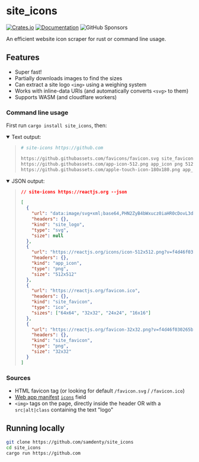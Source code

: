 # site_icons

[![Crates.io](https://img.shields.io/crates/v/site_icons.svg)](https://crates.io/crates/site_icons)
[![Documentation](https://docs.rs/site_icons/badge.svg)](https://docs.rs/site_icons/)
![GitHub Sponsors](https://img.shields.io/github/sponsors/samdenty?style=social)

An efficient website icon scraper for rust or command line usage.

## Features

- Super fast!
- Partially downloads images to find the sizes
- Can extract a site logo `<img>` using a weighing system
- Works with inline-data URIs (and automatically converts `<svg>` to them)
- Supports WASM (and cloudflare workers)

### Command line usage

First run `cargo install site_icons`, then:

<details open>
<summary>Text output:</summary>

<blockquote>

```bash
# site-icons https://github.com

https://github.githubassets.com/favicons/favicon.svg site_favicon svg
https://github.githubassets.com/app-icon-512.png app_icon png 512x512
https://github.githubassets.com/apple-touch-icon-180x180.png app_icon png 180x180
```

</blockquote>

</details>

<details open>
<summary>JSON output:</summary>

<blockquote>

```json
// site-icons https://reactjs.org --json

[
  {
    "url": "data:image/svg+xml;base64,PHN2ZyB4bWxucz0iaHR0cDovL3d3dy53My5vcmcvMjAwMC9zdmciIHZpZXdCb3g9Ii0xMS41IC0xMC4yMzE3NCAyMyAyMC40NjM0OCI+CiAgPHRpdGxlPlJlYWN0IExvZ288L3RpdGxlPgogIDxjaXJjbGUgY3g9IjAiIGN5PSIwIiByPSIyLjA1IiBmaWxsPSIjNjFkYWZiIi8+CiAgPGcgc3Ryb2tlPSIjNjFkYWZiIiBzdHJva2Utd2lkdGg9IjEiIGZpbGw9Im5vbmUiPgogICAgPGVsbGlwc2Ugcng9IjExIiByeT0iNC4yIi8+CiAgICA8ZWxsaXBzZSByeD0iMTEiIHJ5PSI0LjIiIHRyYW5zZm9ybT0icm90YXRlKDYwKSIvPgogICAgPGVsbGlwc2Ugcng9IjExIiByeT0iNC4yIiB0cmFuc2Zvcm09InJvdGF0ZSgxMjApIi8+CiAgPC9nPgo8L3N2Zz4K",
    "headers": {},
    "kind": "site_logo",
    "type": "svg",
    "size": null
  },
  {
    "url": "https://reactjs.org/icons/icon-512x512.png?v=f4d46f030265b4c48a05c999b8d93791",
    "headers": {},
    "kind": "app_icon",
    "type": "png",
    "size": "512x512"
  },
  {
    "url": "https://reactjs.org/favicon.ico",
    "headers": {},
    "kind": "site_favicon",
    "type": "ico",
    "sizes": ["64x64", "32x32", "24x24", "16x16"]
  },
  {
    "url": "https://reactjs.org/favicon-32x32.png?v=f4d46f030265b4c48a05c999b8d93791",
    "headers": {},
    "kind": "site_favicon",
    "type": "png",
    "size": "32x32"
  }
]
```

</blockquote>

</details>

### Sources

- HTML favicon tag (or looking for default `/favicon.svg` / `/favicon.ico`)
- [Web app manifest](https://developer.mozilla.org/en-US/docs/Web/Manifest) [`icons`](https://developer.mozilla.org/en-US/docs/Web/Manifest/icons) field
- `<img>` tags on the page, directly inside the header OR with a `src|alt|class` containing the text "logo"

## Running locally

```bash
git clone https://github.com/samdenty/site_icons
cd site_icons
cargo run https://github.com
```
